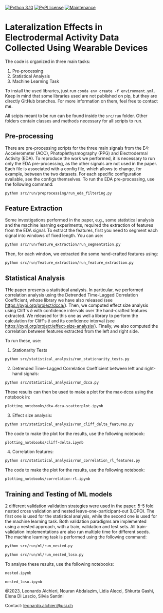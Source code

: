 [![Python 3.10](https://img.shields.io/badge/python-3.10-blue.svg)](https://www.python.org/downloads/release/python-3100/)
[![PyPI license](https://img.shields.io/badge/License-GPL%20v3-blue.svg)](https://github.com/LeonardoAlchieri/LateralizationPhysiologicalWearables/blob/main/LICENCE)
[![Maintenance](https://img.shields.io/badge/Maintained%3F-yes-green.svg)](https://github.com/LeonardoAlchieri/LateralizationPhysiologicalWearables/graphs/commit-activity)

# Lateralization Effects in Electrodermal Activity Data Collected Using Wearable Devices

The code is organized in three main tasks:
1. Pre-processing
2. Statistical Analysis
3. Machine Learning Task

To install the used libraries, just run `conda env create -f environment.yml`. Keep in mind that some libraries used are not published on pip, but they are directly GitHub branches. For more information on them, feel free to contact me.

All scipts meant to be run can be found inside the `src/run` folder. Other folders contain classes and methods necessary for all scripts to run.

## Pre-processing

There are pre-processing scripts for the three main signals from the E4: Accelerometer (ACC), Photoplethysmography (PPG) and Electrodermal Activity (EDA). To reproduce the work we performed, it is necessary to run only the EDA pre-processing, as the other signals are not used in the paper. 
Each file is associated with a config file, which allows to change, for example, between the two datasets. For each specific configuration available, see the configs themselves.
To run the EDA pre-processing, use the following command:

```bash
python src/run/preprocessing/run_eda_filtering.py
```

## Feature Extraction

Some investigations performed in the paper, e.g., some statistical analysis and the machine learning experiments, required the extraction of features from the EDA signal. To extract the features, first you need to segment each signal into windows of fixed length. You can use:

```bash
python src/run/feature_extraction/run_segmentation.py
```

Then, for each window, we extracted the some hand-crafted features using:
    
```bash
python src/run/feature_extraction/run_feature_extraction.py
```

## Statistical Analysis

THe paper presents a statistical analysis. In particular, we performed correlation analysis using the Detrended Time-Lagged Correlation Coefficient, whose library we have also released (see https://pypi.org/project/dcca/). Then, we computed effect size analysis using Cliff's $\delta$ with confidence intervals over the hand-crafted features extracted. We released for this one as well a library to perform the calculation for Cliff's $\delta$ and its confidence interval (see https://pypi.org/project/effect-size-analysis/). Finally, we also computed the correlation between features extracted from the left and right side.

To run these, use:
1. Stationarity Tests
```bash
python src/statistical_analysis/run_stationarity_tests.py
```
2. Detrended Time-Lagged Correlation Coefficient between left and right-hand signals:
```bash
python src/statistical_analysis/run_dcca.py
```
These results can then be used to make a plot for the max-dcca using the notebook in:
```bash
plotting_notebooks/dtw-dcca-scatterplot.ipynb
```
3. Effect size analysis:
```bash
python src/statistical_analysis/run_cliff_delta_features.py
```
The code to make the plot for the results, use the following notebook:
```bash
plotting_notebooks/cliff-delta.ipynb
```
4. Correlation features:
```bash
python src/statistical_analysis/run_correlation_rl_features.py
```
The code to make the plot for the results, use the following notebook:
```bash
plotting_notebooks/correlation-rl.ipynb
```

## Training and Testing of ML models

2 different validation validation strategies were used in the paper: 5-5 fold nested cross validation and nested leave-one-participant-out (LOPO). The first one is used for the statistical analysis, while the second one is used for the machine learning task. 
Both validation paradigms are implemented using a nested approach, with a train, validation and test sets. 
All train-validation implementations are also run multiple time for different seeds.
The machine learning task is performed using the following command:
```bash
python src/run/ml/run_nested.py
```
```bash
python src/run/ml/run_nested_loso.py
```
To analyse these results, use the following notebooks:
```bash
nested.ipynb
```
```bash
nested_loso.ipynb
```

@2023, Leonardo Alchieri, Nouran Abdalazim, Lidia Alecci, Shkurta Gashi, Elena Di Lascio, Silvia Santini
 
Contact: leonardo.alchieri@usi.ch


